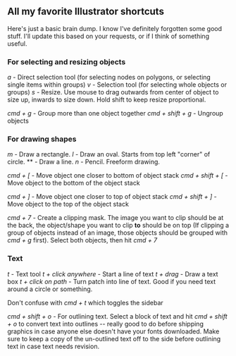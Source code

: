 ## All my favorite Illustrator shortcuts

Here's just a basic brain dump. I know I've definitely forgotten some good stuff. I'll update this based on your requests, or if I think of something useful.

### For selecting and resizing objects

*a* - Direct selection tool (for selecting nodes on polygons, or selecting single items within groups)
*v* - Selection tool (for selecting whole objects or groups)
*s* - Resize. Use mouse to drag outwards from center of object to size up, inwards to size down. Hold shift to keep resize proportional.

*cmd + g* - Group more than one object together
*cmd + shift + g* - Ungroup objects

### For drawing shapes

*m* - Draw a rectangle.
*l* - Draw an oval. Starts from top left "corner" of circle.
*\* - Draw a line.
*n* - Pencil. Freeform drawing.

*cmd + [* - Move object one closer to bottom of object stack 
*cmd + shift + [*  - Move object to the bottom of the object stack

*cmd + ]* - Move object one closer to top of object stack 
*cmd + shift + ]*  - Move object to the top of the object stack

*cmd + 7* - Create a clipping mask. The image you want to clip should be at the back, the object/shape you want to clip **to** should be on top (If clipping a group of objects instead of an image, those objects should be grouped with *cmd + g* first). Select both objects, then hit *cmd + 7*

### Text

*t* - Text tool
*t + click anywhere* - Start a line of text
*t + drag* - Draw a text box
*t + click on path* - Turn patch into line of text. Good if you need text around a circle or something. 

Don't confuse with *cmd + t* which toggles the sidebar

*cmd + shift + o* - For outlining text. Select a block of text and hit *cmd + shift + o* to convert text into outlines -- really good to do before shipping graphics in case anyone else doesn't have your fonts downloaded. Make sure to keep a copy of the un-outlined text off to the side before outlining text in case text needs revision.
